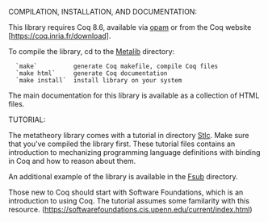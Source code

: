 COMPILATION, INSTALLATION, AND DOCUMENTATION:

  This library requires Coq 8.6, available via [opam](https://opam.ocaml.org/)
  or from the Coq website [https://coq.inria.fr/download].

  To compile the library, cd to the [Metalib](Metalib/) directory:

      `make`          generate Coq makefile, compile Coq files
	  `make html`     generate Coq documentation
	  `make install`  install library on your system

  The main documentation for this library is available as a collection of HTML
  files.

TUTORIAL:

  The metatheory library comes with a tutorial in directory [Stlc](Stlc/).
  Make sure that you've compiled the library first. These tutorial files
  contains an introduction to mechanizing programming language definitions
  with binding in Coq and how to reason about them.

  An additional example of the library is available in the
  [Fsub](Fsub/) directory.

  Those new to Coq should start with Software Foundations, which is an
  introduction to using Coq. The tutorial assumes some familarity with
  this resource.
  (https://softwarefoundations.cis.upenn.edu/current/index.html)
